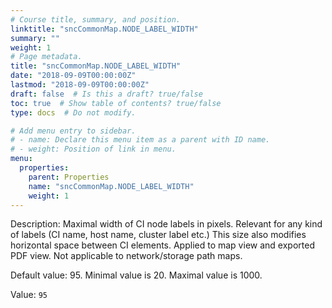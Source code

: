 ```yaml
---
# Course title, summary, and position.
linktitle: "sncCommonMap.NODE_LABEL_WIDTH"
summary: ""
weight: 1
# Page metadata.
title: "sncCommonMap.NODE_LABEL_WIDTH"
date: "2018-09-09T00:00:00Z"
lastmod: "2018-09-09T00:00:00Z"
draft: false  # Is this a draft? true/false
toc: true  # Show table of contents? true/false
type: docs  # Do not modify.

# Add menu entry to sidebar.
# - name: Declare this menu item as a parent with ID name.
# - weight: Position of link in menu.
menu:
  properties:
    parent: Properties
    name: "sncCommonMap.NODE_LABEL_WIDTH"
    weight: 1
---
```


Description: Maximal width of CI node labels in pixels.
Relevant for any kind of labels (CI name, host name, cluster label etc.)
This size also modifies horizontal space between CI elements.
Applied to map view and exported PDF view.
Not applicable to network/storage path maps.

Default value: 95. Minimal value is 20. Maximal value is 1000.


Value: `95`